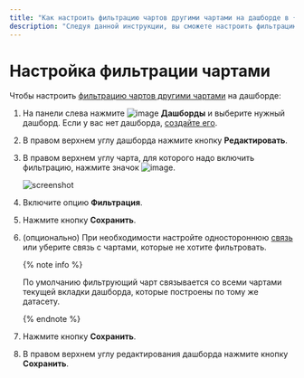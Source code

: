 ```yaml
---
title: "Как настроить фильтрацию чартов другими чартами на дашборде в {{ datalens-full-name }}"
description: "Следуя данной инструкции, вы сможете настроить фильтрацию чартов другими чартами на дашборде." 
---
```


# Настройка фильтрации чартами

Чтобы настроить [фильтрацию чартов другими чартами](../../dashboard/chart-chart-filtration.md) на дашборде:

1. На панели слева нажмите ![image](../../../_assets/console-icons/layout-cells-large.svg) **Дашборды** и выберите нужный дашборд. Если у вас нет дашборда, [создайте его](../dashboard/create.md).
1. В правом верхнем углу дашборда нажмите кнопку **Редактировать**.
1. В правом верхнем углу чарта, для которого надо включить фильтрацию, нажмите значок ![image](../../../_assets/console-icons/gear.svg).

   ![screenshot](../../../_assets/datalens/dashboard/dashboard-chart-settings.png)

1. Включите опцию **Фильтрация**.
1. Нажмите кнопку **Сохранить**.
1. (опционально) При необходимости настройте одностороннюю [связь](../../dashboard/link.md) или уберите связь с чартами, которые не хотите фильтровать.

   {% note info %}
  
   По умолчанию фильтрующий чарт связывается со всеми чартами текущей вкладки дашборда, которые построены по тому же датасету.

   {% endnote %}

1. Нажмите кнопку **Сохранить**.
1. В правом верхнем углу редактирования дашборда нажмите кнопку **Сохранить**.
